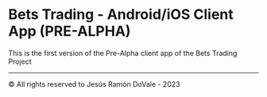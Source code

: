 # Bets Trading  - Android/iOS Client App (PRE-ALPHA)

This is the first version of the Pre-Alpha client app of the Bets Trading Project




__________________________________________________________________________________
© All rights reserved to Jesús Ramón DoVale - 2023
 
 
